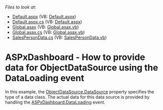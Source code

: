 <!-- default file list -->
*Files to look at*:

* [Default.aspx](./CS/WebDesigner_DataLoading/Default.aspx) (VB: [Default.aspx](./VB/WebDesigner_DataLoading/Default.aspx))
* [Default.aspx.cs](./CS/WebDesigner_DataLoading/Default.aspx.cs) (VB: [Default.aspx](./VB/WebDesigner_DataLoading/Default.aspx))
* [Global.asax](./CS/WebDesigner_DataLoading/Global.asax) (VB: [Global.asax.vb](./VB/WebDesigner_DataLoading/Global.asax.vb))
* [Global.asax.cs](./CS/WebDesigner_DataLoading/Global.asax.cs) (VB: [Global.asax.vb](./VB/WebDesigner_DataLoading/Global.asax.vb))
* [SalesPersonData.cs](./CS/WebDesigner_DataLoading/SalesPersonData.cs) (VB: [SalesPersonData.vb](./VB/WebDesigner_DataLoading/SalesPersonData.vb))
<!-- default file list end -->
# ASPxDashboard - How to provide data for ObjectDataSource using the DataLoading event


In this example, the <a href="https://documentation.devexpress.com/#CoreLibraries/DevExpressDataAccessObjectBindingObjectDataSource_DataSourcetopic">ObjectDataSource.DataSource</a> property specifies the type of a data class. The actual data for this data source is provided by handling the <a href="https://documentation.devexpress.com/#Dashboard/DevExpressDashboardWebASPxDashboard_DataLoadingtopic">ASPxDashboard.DataLoading</a> event.

<br/>



